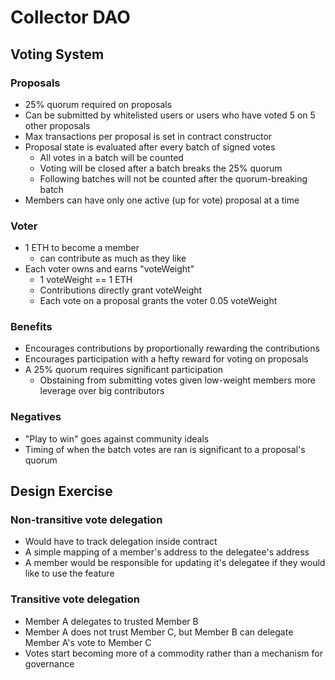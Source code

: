 # Collector DAO

## Voting System
### Proposals
- 25% quorum required on proposals
- Can be submitted by whitelisted users or users who have voted 5 on 5 other proposals
- Max transactions per proposal is set in contract constructor
- Proposal state is evaluated after every batch of signed votes
    - All votes in a batch will be counted
    - Voting will be closed after a batch breaks the 25% quorum
    - Following batches will not be counted after the quorum-breaking batch
- Members can have only one active (up for vote) proposal at a time

### Voter
- 1 ETH to become a member
    - can contribute as much as they like
- Each voter owns and earns "voteWeight"
    - 1 voteWeight == 1 ETH
    - Contributions directly grant voteWeight
    - Each vote on a proposal grants the voter 0.05 voteWeight

### Benefits
- Encourages contributions by proportionally rewarding the contributions
- Encourages participation with a hefty reward for voting on proposals
- A 25% quorum requires significant participation
    - Obstaining from submitting votes given low-weight members more leverage over big contributors

### Negatives
- "Play to win" goes against community ideals
- Timing of when the batch votes are ran is significant to a proposal's quorum

## Design Exercise
### Non-transitive vote delegation
- Would have to track delegation inside contract
- A simple mapping of a member's address to the delegatee's address
- A member would be responsible for updating it's delegatee if they would like to use the feature

### Transitive vote delegation
- Member A delegates to trusted Member B
- Member A does not trust Member C, but Member B can delegate Member A's vote to Member C
- Votes start becoming more of a commodity rather than a mechanism for governance